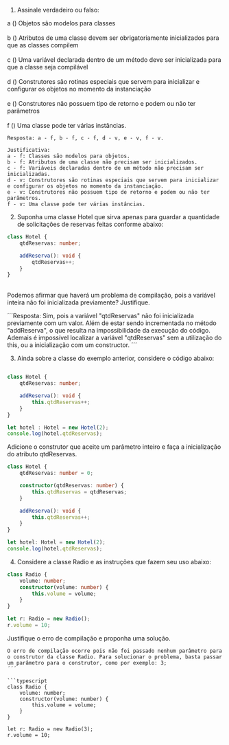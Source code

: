1. Assinale verdadeiro ou falso:

a () Objetos são modelos para classes<br>  
b () Atributos de uma classe devem ser obrigatoriamente inicializados para que as classes compilem<br>  
c () Uma variável declarada dentro de um método deve ser inicializada para que a classe seja compilável<br>  
d () Construtores são rotinas especiais que servem para inicializar e configurar os objetos no momento da instanciação<br>  
e () Construtores não possuem tipo de retorno e podem ou não ter parâmetros<br>  
f () Uma classe pode ter várias instâncias.<br>  


```
Resposta: a - f, b - f, c - f, d - v, e - v, f - v.  

Justificativa:
a - f: Classes são modelos para objetos.
b - f: Atributos de uma classe não precisam ser inicializados.
c - f: Variáveis declaradas dentro de um método não precisam ser inicializadas.
d - v: Construtores são rotinas especiais que servem para inicializar e configurar os objetos no momento da instanciação. 
e - v: Construtores não possuem tipo de retorno e podem ou não ter parâmetros.
f - v: Uma classe pode ter várias instâncias.
```  

2. Suponha uma classe Hotel que sirva apenas para guardar a quantidade de solicitações de reservas feitas conforme abaixo:  


```typescript
class Hotel {
    qtdReservas: number;

    addReserva(): void {
        qtdReservas++;
    }
}
```
<br>
Podemos afirmar que haverá um problema de compilação, pois a variável inteira não foi inicializada previamente? Justifique.


´´´Resposta:
Sim, pois a variável "qtdReservas" não foi inicializada previamente com um valor. Além de estar sendo incrementada no método "addReserva", o que resulta na impossibilidade da execução do código. Ademais é impossível localizar a variável "qtdReservas" sem a utilização do this, ou a inicialização com um constructor.
´´´


3. Ainda sobre a classe do exemplo anterior, considere o código abaixo:

```typescript

class Hotel {
    qtdReservas: number;

    addReserva(): void {
        this.qtdReservas++;
    }
}

let hotel : Hotel = new Hotel(2);
console.log(hotel.qtdReservas);
```

Adicione o construtor que aceite um parâmetro inteiro e faça a inicialização do atributo qtdReservas.


```typescript
class Hotel {
    qtdReservas: number = 0;

    constructor(qtdReservas: number) {
        this.qtdReservas = qtdReservas;
    }

    addReserva(): void {
        this.qtdReservas++;
    }
}

let hotel: Hotel = new Hotel(2);
console.log(hotel.qtdReservas);
```

4. Considere a classe Radio e as instruções que fazem seu uso abaixo:

```typescript
class Radio {
    volume: number;
    constructor(volume: number) {
        this.volume = volume;
    }
}

let r: Radio = new Radio();
r.volume = 10;
```

Justifique o erro de compilação e proponha uma solução.


```Resposta:
O erro de compilação ocorre pois não foi passado nenhum parâmetro para o construtor da classe Radio. Para solucionar o problema, basta passar um parâmetro para o construtor, como por exemplo: 3;
´´´

```typescript
class Radio {
    volume: number;
    constructor(volume: number) {
        this.volume = volume;
    }
}

let r: Radio = new Radio(3);
r.volume = 10;
```